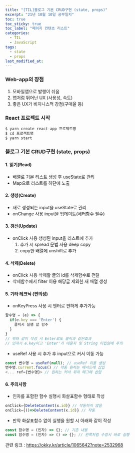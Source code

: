 ```yaml
---
title: "[TIL]블로그 기본 CRUD구현 (state, props)"
excerpt: "21년 10월 10일 공부일지"
toc: true
toc_sticky: true
toc_label: "페이지 컨텐츠 리스트"
categories:
  - TIL
  - JavaScript
tags:
  - state
  - props
last_modified_at:
---
```


### **Web-app의 장점**

1. 모바일앱으로 발행이 쉬움
2. 앱처럼 뛰어난 UX (사용성, 속도)
3. 좋은 UX가 비지니스적 강점(구매율 등)

### **React 프로젝트 시작**

```javascript
$ yarn create react-app 프로젝트명
$ cd 프로젝트명
$ yarn start
```

### **블로그 기본 CRUD구현 (state, props)**

#### 1. 읽기(Read)

- 배열로 기본 리스트 생성 후 useState로 관리
- Map으로 리스트를 하단에 노출

#### 2. 생성(Create)

- 새로 생성되는 input을 useState로 관리
- onChange 사용 input을 업데이트(세터함수 필수)

#### 3. 갱신(Update)

- onClick 사용 생성된 input을 리스트에 추가
  1. 추가 시 spread 문법 사용 deep copy
  2. copy한 배열에 unshift로 추가

#### 4. 삭제(Delete)

- onClick 사용 삭제할 글의 id를 삭제함수로 전달
- 삭제함수에서 filter 이용 해당글 제외한 새 배열 생성

#### 5. 기타 테크닉 (편의성)

- onKeyPress 사용 시 엔터로 편하게 추가가능

```javascript
함수명 = (e) => {
  if(e.key === 'Enter') {
    클릭시 실행 할 함수
  }
}
// 위와 같이 작성 시 Enter로도 클릭과 같은효과
// 인자가 e.key이고 'Enter'가 대문자 및 String 타입임에 주의
```

- useRef 사용 시 추가 후 input으로 커서 이동 가능

```javascript
const 변수명 = useRef(null); // useRef 이용 생성
변수명.current.focus() // 작동 원하는 매서드에 삽입
<... ref={변수명}> // 원하는 커서 위치 태그에 삽입
```

#### 6. 주의사항

- 인자를 포함한 함수 실행시 화살표함수 형태로 작성

```javascript
onClick={DeleteContent(x.id)} // 작동하지 않음
onClick={()=>DeleteContent(x.id)} // 작동
```

- 만약 화살표함수 없이 실행을 원할 시 아래와 같이 작성

```javascript
const 함수명 = (인자) => {}; // 기존 내용
const 함수명 = (인자) => () => {}; // 왼쪽처럼 수정시 바로 실행
```

관련 링크 : https://okky.kr/article/1065642?note=2532968
